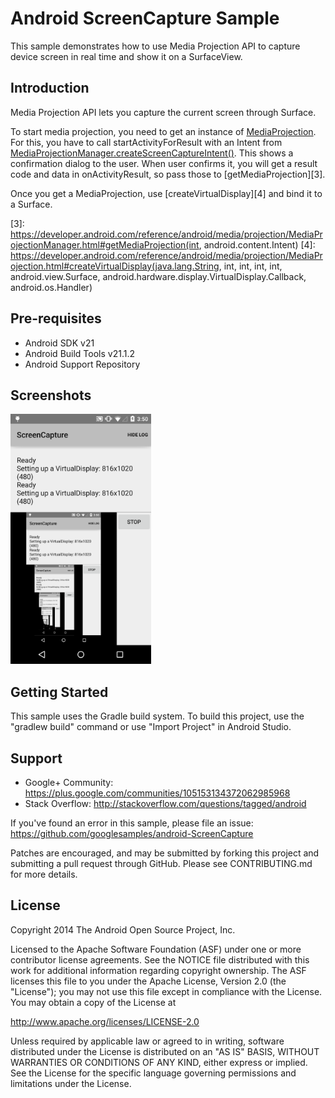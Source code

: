 Android ScreenCapture Sample
===================================

This sample demonstrates how to use Media Projection API to capture device screen in real time and
show it on a SurfaceView.

Introduction
------------

Media Projection API lets you capture the current screen through Surface.

To start media projection, you need to get an instance of [MediaProjection][1]. For this, you have
to call startActivityForResult with an Intent from
[MediaProjectionManager.createScreenCaptureIntent()][2]. This shows a confirmation dialog to the
user. When user confirms it, you will get a result code and data in onActivityResult, so pass those
to [getMediaProjection][3].

Once you get a MediaProjection, use [createVirtualDisplay][4] and bind it to a Surface.

[1]: https://developer.android.com/reference/android/media/projection/MediaProjection.html
[2]: https://developer.android.com/reference/android/media/projection/MediaProjectionManager.html#createScreenCaptureIntent()
[3]: https://developer.android.com/reference/android/media/projection/MediaProjectionManager.html#getMediaProjection(int, android.content.Intent)
[4]: https://developer.android.com/reference/android/media/projection/MediaProjection.html#createVirtualDisplay(java.lang.String, int, int, int, int, android.view.Surface, android.hardware.display.VirtualDisplay.Callback, android.os.Handler)

Pre-requisites
--------------

- Android SDK v21
- Android Build Tools v21.1.2
- Android Support Repository

Screenshots
-------------

<img src="screenshots/main.png" height="400" alt="Screenshot"/> 

Getting Started
---------------

This sample uses the Gradle build system. To build this project, use the
"gradlew build" command or use "Import Project" in Android Studio.

Support
-------

- Google+ Community: https://plus.google.com/communities/105153134372062985968
- Stack Overflow: http://stackoverflow.com/questions/tagged/android

If you've found an error in this sample, please file an issue:
https://github.com/googlesamples/android-ScreenCapture

Patches are encouraged, and may be submitted by forking this project and
submitting a pull request through GitHub. Please see CONTRIBUTING.md for more details.

License
-------

Copyright 2014 The Android Open Source Project, Inc.

Licensed to the Apache Software Foundation (ASF) under one or more contributor
license agreements.  See the NOTICE file distributed with this work for
additional information regarding copyright ownership.  The ASF licenses this
file to you under the Apache License, Version 2.0 (the "License"); you may not
use this file except in compliance with the License.  You may obtain a copy of
the License at

http://www.apache.org/licenses/LICENSE-2.0

Unless required by applicable law or agreed to in writing, software
distributed under the License is distributed on an "AS IS" BASIS, WITHOUT
WARRANTIES OR CONDITIONS OF ANY KIND, either express or implied.  See the
License for the specific language governing permissions and limitations under
the License.
